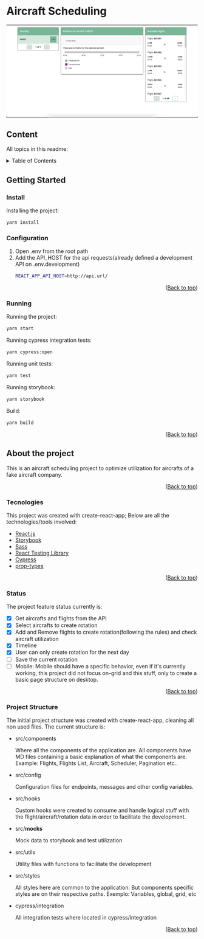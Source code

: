 # Aircraft Scheduling

![image description](public/app.png)

## Content

All topics in this readme:

<details>
  <summary>Table of Contents</summary>
  <ol>
    <li>
      <a href="#start">Getting Start</a>
      <ul>
        <li><a href="#instalação">Installation:</a></li>
        <li><a href="#configuration">Configuration:</a></li>
        <li><a href="#starting">Running:</a></li>
      </ul>
    </li>
    <li>
      <a href="#sobre-o-projeto">About the project</a>
      <ul>
        <li><a href="#technologies">Technologies:</a></li>
        <li><a href="#status">Status:</a></li>
        <li><a href="#structure">Project Structure:</a></li>
      </ul>
    </li>
  </ol>
</details>

## Getting Started

### Install

Installing the project:

```sh
yarn install
```

### Configuration

1. Open .env from the root path
2. Add the API_HOST for the api requests(already defined a development API on .env.development)
   ```sh
   REACT_APP_API_HOST=http://api.url/
   ```
   <p align="right">(<a href="#aircraft-scheduling">Back to top</a>)</p>

### Running

Running the project:

```sh
yarn start
```

Running cypress integration tests:

```sh
yarn cypress:open
```

Running unit tests:

```sh
yarn test
```

Running storybook:

```sh
yarn storybook
```

Build:

```sh
yarn build
```

<p align="right">(<a href="#aircraft-scheduling">Back to top</a>)</p>

<!-- ABOUT THE PROJECT -->

## About the project

This is an aircraft scheduling project to optimize utilization for aircrafts of a fake aircraft company.

<p align="right">(<a href="#aircraft-scheduling">Back to top</a>)</p>

### Tecnologies

This project was created with create-react-app; Below are all the technologies/tools involved:

- [React.js](https://reactjs.org/)
- [Storybook](https://storybook.js.org/)
- [Sass](https://github.com/sass/node-sass)
- [React Testing Library](https://testing-library.com/docs/react-testing-library/intro/)
- [Cypress](https://github.com/cypress-io/cypress)
- [prop-types](https://reactjs.org/docs/typechecking-with-proptypes.html)

<p align="right">(<a href="#aircraft-scheduling">Back to top</a>)</p>

### Status

The project feature status currently is:

- [x] Get aircrafts and flights from the API
- [x] Select aircrafts to create rotation
- [x] Add and Remove flights to create rotation(following the rules) and check aircraft utilization
- [x] Timeline
- [x] User can only create rotation for the next day
- [ ] Save the current rotation
- [ ] Mobile: Mobile should have a specific behavior, even if it's currently working, this project did not focus on-grid and this stuff, only to create a basic page structure on desktop.

<p align="right">(<a href="#aircraft-scheduling">Back to top</a>)</p>

### Project Structure

The initial project structure was created with create-react-app, cleaning all non used files. The current structure is:

- src/components

  Where all the components of the application are. All components have MD files containing a basic explanation of what the components are. Example: Flights, Flights List, Aircraft, Scheduler, Pagination etc..

- src/config

  Configuration files for endpoints, messages and other config variables.

- src/hooks

  Custom hooks were created to consume and handle logical stuff with the flight/aircraft/rotation data in order to facilitate the development.

- src/**mocks**

  Mock data to storybook and test utilization

- src/utils

  Utility files with functions to facilitate the development

- src/styles

  All styles here are common to the application. But components specific styles are on their respective paths.
  Exemplo: Variables, global, grid, etc

- cypress/integration

  All integration tests where located in cypress/integration

<p align="right">(<a href="#aircraft-scheduling">Back to top</a>)</p>

